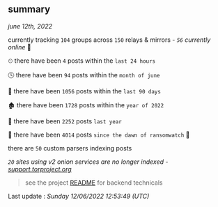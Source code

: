 
## summary
_june 12th, 2022_

currently tracking `104` groups across `150` relays & mirrors - _`56` currently online_ 📡

⏲ there have been `4` posts within the `last 24 hours`

🕓 there have been `94` posts within the `month of june`

📅 there have been `1056` posts within the `last 90 days`

🏚 there have been `1728` posts within the `year of 2022`

🚀 there have been `2252` posts `last year`

🦕 there have been `4014` posts `since the dawn of ransomwatch` 🐣

there are `50` custom parsers indexing posts

_`20` sites using v2 onion services are no longer indexed - [support.torproject.org](https://support.torproject.org/onionservices/v2-deprecation/)_

> see the project [README](https://github.com/jmousqueton/ransomwatch#readme) for backend technicals



Last update : _Sunday 12/06/2022 12:53:49 (UTC)_

